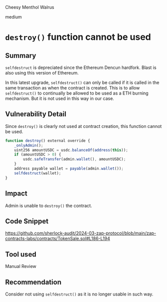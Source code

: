 Cheesy Menthol Walrus

medium

# `destroy()` function cannot be used

## Summary
`selfdestruct` is depreciated since the Ethereum Dencun hardfork. Blast is also using this version of Ethereum.

In this latest upgrade, `selfdestruct()` can only be called if it is called in the same transaction as when the contract is created. This is to allow `selfdestruct()` to continually be allowed to be used as a ETH burning mechanism. But it is not used in this way in our case.

## Vulnerability Detail

Since `destroy()` is clearly not used at contract creation, this function cannot be used.

```javascript
function destroy() external override {
	_onlyAdmin();
	uint256 amountUSDC = usdc.balanceOf(address(this));
	if (amountUSDC > 0) {
		usdc.safeTransfer(admin.wallet(), amountUSDC);
	}
	address payable wallet = payable(admin.wallet());
	selfdestruct(wallet);
}
```

## Impact
Admin is unable to `destroy()` the contract.

## Code Snippet
https://github.com/sherlock-audit/2024-03-zap-protocol/blob/main/zap-contracts-labs/contracts/TokenSale.sol#L186-L194

## Tool used

Manual Review

## Recommendation
Consider not using `selfdestruct()` as it is no longer usable in such way.

